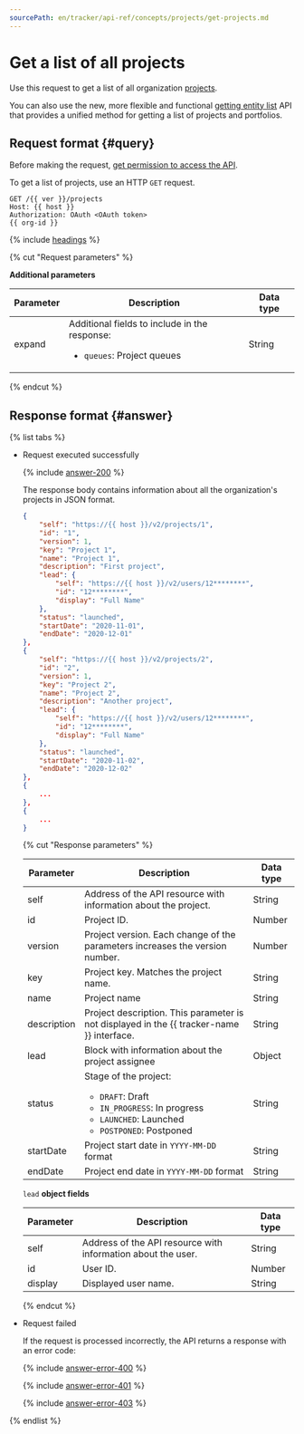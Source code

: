 ```yaml
---
sourcePath: en/tracker/api-ref/concepts/projects/get-projects.md
---
```

# Get a list of all projects

Use this request to get a list of all organization [projects](../../manager/project-new.md).

You can also use the new, more flexible and functional [getting entity list](../entities/search-entities.md) API that provides a unified method for getting a list of projects and portfolios.

## Request format {#query}

Before making the request, [get permission to access the API](../access.md).

To get a list of projects, use an HTTP `GET` request.

```
GET /{{ ver }}/projects
Host: {{ host }}
Authorization: OAuth <OAuth token>
{{ org-id }}
```

{% include [headings](../../../_includes/tracker/api/headings.md) %}

{% cut "Request parameters" %}

**Additional parameters**

| Parameter | Description | Data type |
-------- | -------- | ----------
| expand | Additional fields to include in the response:<ul><li>`queues`: Project queues </li></ul> | String |

{% endcut %}

## Response format {#answer}

{% list tabs %}

- Request executed successfully

   {% include [answer-200](../../../_includes/tracker/api/answer-200.md) %}

   The response body contains information about all the organization's projects in JSON format.

   ```json
   {
       "self": "https://{{ host }}/v2/projects/1",
       "id": "1",
       "version": 1,
       "key": "Project 1",
       "name": "Project 1",
       "description": "First project",
       "lead": {
           "self": "https://{{ host }}/v2/users/12********",
           "id": "12********",
           "display": "Full Name"
       },
       "status": "launched",
       "startDate": "2020-11-01",
       "endDate": "2020-12-01"
   },
   {
       "self": "https://{{ host }}/v2/projects/2",
       "id": "2",
       "version": 1,
       "key": "Project 2",
       "name": "Project 2",
       "description": "Another project",
       "lead": {
           "self": "https://{{ host }}/v2/users/12********",
           "id": "12********",
           "display": "Full Name"
       },
       "status": "launched",
       "startDate": "2020-11-02",
       "endDate": "2020-12-02"
   },
   {
       ...
   },
   {
       ...
   }
   ```

   {% cut "Response parameters" %}

   | Parameter | Description | Data type |
   -------- | -------- | ----------
   | self | Address of the API resource with information about the project. | String |
   | id | Project ID. | Number |
   | version | Project version. Each change of the parameters increases the version number. | Number |
   | key | Project key. Matches the project name. | String |
   | name | Project name | String |
   | description | Project description. This parameter is not displayed in the {{ tracker-name }} interface. | String |
   | lead | Block with information about the project assignee | Object |
   | status | Stage of the project:<ul><li>`DRAFT`: Draft</li><li>`IN_PROGRESS`: In progress</li><li>`LAUNCHED`: Launched</li><li>`POSTPONED`: Postponed </li></ul> | String |
   | startDate | Project start date in `YYYY-MM-DD` format | String |
   | endDate | Project end date in `YYYY-MM-DD` format | String |

   `lead` **object fields**

   | Parameter | Description | Data type |
   -------- | -------- | ----------
   | self | Address of the API resource with information about the user. | String |
   | id | User ID. | Number |
   | display | Displayed user name. | String |

   {% endcut %}

- Request failed

   If the request is processed incorrectly, the API returns a response with an error code:

   {% include [answer-error-400](../../../_includes/tracker/api/answer-error-400.md) %}

   {% include [answer-error-401](../../../_includes/tracker/api/answer-error-401.md) %}

   {% include [answer-error-403](../../../_includes/tracker/api/answer-error-403.md) %}


{% endlist %}